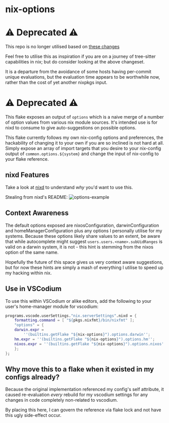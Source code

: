 # nix-options

# :warning: Deprecated :warning:

This repo is no longer utilised based on [these changes](https://github.com/JayRovacsek/nix-config/compare/6c895ad8af77925d7971e7514e98f4ff5f4fe17d...3c8fb5fd43be24e0a9db585f8bc455bd9d886b79)

Feel free to utilise this as inspiration if you are
on a journey of tree-sitter capabilities in nix; but
do consider looking at the above changeset.

It is a departure from the avoidance of some
hosts having per-commit unique evaluations, but
the evaluation time appears to be worthwhile now,
rather than the cost of yet another nixpkgs input.

# :warning: Deprecated :warning:

This flake exposes an output of `options` which is a naive merge of a number of option values from various nix module sources. It's intended use is for nixd to consume to give auto-suggestions on possible options.

This flake currently follows my own nix-config options and preferences, the hackability of changing it to your own if you are so inclined is not hard at all. Simply expose an array of import targets that you desire to your nix-config output of `common.options.${system}` and change the input of nix-config to your flake reference.

## nixd Features

Take a look at [nixd](https://github.com/nix-community/nixd/blob/main/README.md) to understand _why_ you'd want to use this.

Stealing from nixd's README:
![options-example](https://github.com/nix-community/nixd/assets/36667224/43e00a8e-c2e6-4598-b188-f5e95d708256)

## Context Awareness

The default options exposed are nixosConfiguration, darwinConfiguration and homeManagerConfiguration plus any options I personally utilise for my systems. Because these options likely share values to an extent, be aware that while autocomplete might suggest `users.users.<name>.subUidRanges` is valid on a darwin system, it is not - this hint is stemming from the nixos option of the same name.

Hopefully the future of this space gives us very context aware suggestions, but for now these hints are simply a mash of everything I utilise to speed up my hacking within nix.

## Use in VSCodium

To use this within VSCodium or alike editors, add the following to your user's home-manager module for vscodium:

```nix
programs.vscode.userSettings."nix.serverSettings".nixd = {
    formatting.command = [ "${pkgs.nixfmt}/bin/nixfmt" ];
    "options" = {
    darwin.expr =
        ''(builtins.getFlake "${nix-options}").options.darwin'';
    hm.expr = ''(builtins.getFlake "${nix-options}").options.hm'';
    nixos.expr = ''(builtins.getFlake "${nix-options}").options.nixos'';
    };
};
```

## Why move this to a flake when it existed in my configs already?

Because the original implementation referenced my config's self attribute, it caused re-evaluation _every_ rebuild for my vscodium settings for any changes in code completely non-related to vscodium.

By placing this here, I can govern the reference via flake lock and not have this ugly side-effect occur.
